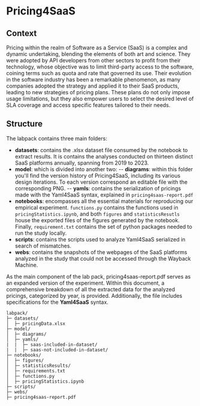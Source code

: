 # Pricing4SaaS

## Context

Pricing within the realm of Software as a Service (SaaS) is a complex and dynamic undertaking, blending the elements of both art and science. They were adopted by API developers from other sectors to profit from their technology, whose objective was to limit third-party access to the software, coining terms such as quota and rate that governed its use. Their evolution in the software industry has been a remarkable phenomenon, as many companies adopted the strategy and applied it to their SaaS products, leading to new strategies of pricing plans. These plans do not only impose usage limitations, but they also empower users to select the desired level of SLA coverage and access specific features tailored to their needs.

## Structure

The labpack contains three main folders:

- **datasets**: contains the .xlsx dataset file consumed by the notebook to extract results. It is contains the analyses conducted on thirteen distinct SaaS platforms annually, spanning from 2019 to 2023.
- **model**: which is divided into another two:
-- **diagrams**: within this folder you'll find the version history of Pricing4SaaS, including its various design iterations. To each version correspond an editable file with the corresponding PNG.
-- **yamls**: contains the serialization of pricings made with the Yaml4SaaS syntax, explained in `pricing4saas-report.pdf`
- **notebooks**: encompasses all the essential materials for reproducing our empirical experiment. `functions.py` contains the functions used in `pricingStatistics.ipynb`, and both `figures` and `statisticsResutls`  house the exported files of the figures generated by the notebook. Finally, `requirement.txt` contains the set of python packages needed to run the study locally.
- **scripts**: contains the scripts used to analyze Yaml4SaaS serialized in search of mismatches.
- **webs**: contains the snapshots of the webpages of the SaaS platforms analyzed in the study that could not be accessed through the Wayback Machine.

As the main component of the lab pack, pricing4saas-report.pdf serves as an expanded version of the experiment. Within this document, a comprehensive breakdown of all the extracted data for the analyzed pricings, categorized by year, is provided. Additionally, the file includes specifications for the **Yaml4SaaS** syntax.

```
labpack/
├─ datasets/
│  ├─ pricingData.xlsx
├─ model/
│  ├─ diagrams/
│  ├─ yamls/
|  |  ├─ saas-included-in-dataset/
|  |  ├─ saas-not-included-in-dataset/
├─ notebooks/
│  ├─ figures/
│  ├─ statisticsResults/
│  ├─ requirements.txt
│  ├─ functions.py
│  ├─ pricingStatistics.ipynb
├─ scripts/
├─ webs/
├─ pricing4saas-report.pdf
```
